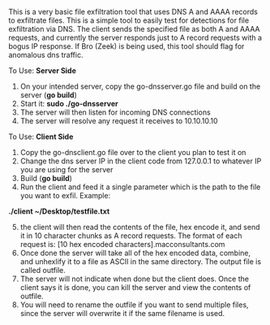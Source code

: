 This is a very basic file exfiltration tool that uses DNS A and AAAA records to exfiltrate files. This is a simple tool to easily test for detections for file exfiltration via DNS. The client sends the specified file as both A and AAAA requests, and currently the server responds just to A record requests with a bogus IP response. If Bro (Zeek) is being used, this tool should flag for anomalous dns traffic.

To Use: **Server Side**
1. On your intended server, copy the go-dnsserver.go file and build on the server (**go build**)
2. Start it: **sudo ./go-dnsserver**
3. The server will then listen for incoming DNS connections
4. The server will resolve any request it receives to 10.10.10.10

To Use: **Client Side**
1. Copy the go-dnsclient.go file over to the client you plan to test it on
2. Change the dns server IP in the client code from 127.0.0.1 to whatever IP you are using for the server 
3. Build (**go build**) 
4. Run the client and feed it a single parameter which is the path to the file you want to exfil. Example:

**./client ~/Desktop/testfile.txt**

5. the client will then read the contents of the file, hex encode it, and send it in 10 character chunks as A record requests. The format of each request is:
[10 hex encoded characters].macconsultants.com
6. Once done the server will take all of the hex encoded data, combine, and unhexlify it to a file as ASCII in the same directory. The output file is called outfile.
7. The server will not indicate when done but the client does. Once the client says it is done, you can kill the server and view the contents of outfile.
8. You will need to rename the outfile if you want to send multiple files, since the server will overwrite it if the same filename is used.



